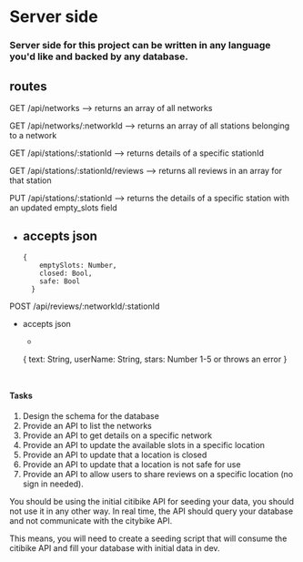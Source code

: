 # Server side

### Server side for this project can be written in any language you'd like and backed by any database.

## routes

GET /api/networks --> returns an array of all networks

GET /api/networks/:networkId --> returns an array of all stations belonging to a network

GET /api/stations/:stationId --> returns details of a specific stationId

GET /api/stations/:stationId/reviews --> returns all reviews in an array for that station

PUT /api/stations/:stationId --> returns the details of a specific station with an updated empty_slots field
  - accepts json
    -
    ```
    {
        emptySlots: Number,
        closed: Bool,
        safe: Bool
      }
      ```
POST /api/reviews/:networkId/:stationId
  - accepts json
    - ```
    {
      text: String,
      userName: String,
      stars: Number 1-5 or throws an error
    }
    ```


#### Tasks

1) Design the schema for the database
2) Provide an API to list the networks
3) Provide an API to get details on a specific network
4) Provide an API to update the available slots in a specific location
5) Provide an API to update that a location is closed
6) Provide an API to update that a location is not safe for use
7) Provide an API to allow users to share reviews on a specific location (no sign in needed).

You should be using the initial citibike API for seeding your data, you should not use it in any other way. In real time, the API should query your database and not communicate with the citybike API.

This means, you will need to create a seeding script that will consume the citibike API and fill your database with initial data in dev.
